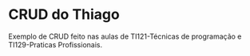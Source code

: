 # CRUD do Thiago
Exemplo de CRUD feito nas aulas de TI121-Técnicas de programação e TI129-Praticas Profissionais.

